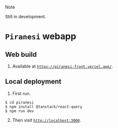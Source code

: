 > [!NOTE]
> Still in development.

# `Piranesi` webapp

## Web build

1. Available at [`https://piranesi-front.vercel.app/`](https://piranesi-front.vercel.app/).

## Local deployment 

1. First run.

```console
$ cd piranesi
$ npm install @tanstack/react-query
$ npm run dev
```

2. Then visit [`http://localhost:3000`](http://localhost:3000).
